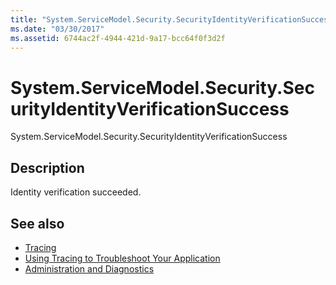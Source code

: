 ```yaml
---
title: "System.ServiceModel.Security.SecurityIdentityVerificationSuccess"
ms.date: "03/30/2017"
ms.assetid: 6744ac2f-4944-421d-9a17-bcc64f0f3d2f
---
```

# System.ServiceModel.Security.SecurityIdentityVerificationSuccess
System.ServiceModel.Security.SecurityIdentityVerificationSuccess  
  
## Description  
 Identity verification succeeded.  
  
## See also
- [Tracing](../../../../../docs/framework/wcf/diagnostics/tracing/index.md)
- [Using Tracing to Troubleshoot Your Application](../../../../../docs/framework/wcf/diagnostics/tracing/using-tracing-to-troubleshoot-your-application.md)
- [Administration and Diagnostics](../../../../../docs/framework/wcf/diagnostics/index.md)
